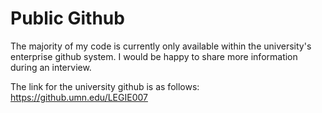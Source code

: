 # Public Github

The majority of my code is currently only available within the university's enterprise github system. I would be happy to share more information during an interview.

The link for the university github is as follows: https://github.umn.edu/LEGIE007
